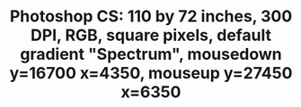 ---
ee_id: '143'
site: '1'
type: '2'
long_id: 2010-047 Photoshop CS
url: 2010-047-photoshop-cs
title: 'Photoshop CS: 110 by 72 inches, 300 DPI, RGB, square pixels, default gradient
  "Spectrum", mousedown y=16700 x=4350, mouseup y=27450 x=6350'
year: '2010'
medium: Chromogenic print
commission:
dims: 110 x 72 inches
pitch:
ps:
live_url:
related:
youtube:
imgs: photoshop-cs-2010-047-full-cropped-database-ropac.jpg
subheading:
display_year: '2010'
download:
add_credit:
add_credits:
related_code:
layout: things-i-made
---